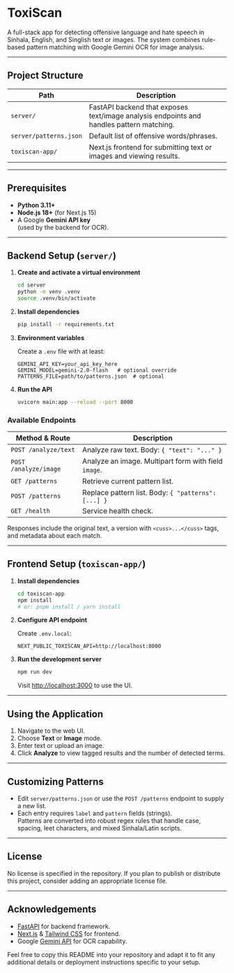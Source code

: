 # ToxiScan

A full-stack app for detecting offensive language and hate speech in Sinhala, English, and Singlish text or images.
The system combines rule-based pattern matching with Google Gemini OCR for image analysis.

---

## Project Structure

| Path | Description |
|------|-------------|
| `server/` | FastAPI backend that exposes text/image analysis endpoints and handles pattern matching. |
| `server/patterns.json` | Default list of offensive words/phrases. |
| `toxiscan-app/` | Next.js frontend for submitting text or images and viewing results. |

---

## Prerequisites

- **Python 3.11+**
- **Node.js 18+** (for Next.js 15)
- A Google **Gemini API key**  
  (used by the backend for OCR).

---

## Backend Setup (`server/`)

1. **Create and activate a virtual environment**

   ```bash
   cd server
   python -m venv .venv
   source .venv/bin/activate
   ```

2. **Install dependencies**

   ```bash
   pip install -r requirements.txt
   ```

3. **Environment variables**

   Create a `.env` file with at least:

   ```
   GEMINI_API_KEY=your_api_key_here
   GEMINI_MODEL=gemini-2.0-flash   # optional override
   PATTERNS_FILE=path/to/patterns.json  # optional
   ```

4. **Run the API**

   ```bash
   uvicorn main:app --reload --port 8000
   ```

### Available Endpoints

| Method & Route | Description |
|----------------|-------------|
| `POST /analyze/text` | Analyze raw text. Body: `{ "text": "..." }` |
| `POST /analyze/image` | Analyze an image. Multipart form with field `image`. |
| `GET /patterns` | Retrieve current pattern list. |
| `POST /patterns` | Replace pattern list. Body: `{ "patterns": [...] }` |
| `GET /health` | Service health check. |

Responses include the original text, a version with `<cuss>...</cuss>` tags, and metadata about each match.

---

## Frontend Setup (`toxiscan-app/`)

1. **Install dependencies**

   ```bash
   cd toxiscan-app
   npm install
   # or: pnpm install / yarn install
   ```

2. **Configure API endpoint**

   Create `.env.local`:

   ```
   NEXT_PUBLIC_TOXISCAN_API=http://localhost:8000
   ```

3. **Run the development server**

   ```bash
   npm run dev
   ```

   Visit <http://localhost:3000> to use the UI.

---

## Using the Application

1. Navigate to the web UI.
2. Choose **Text** or **Image** mode.
3. Enter text or upload an image.
4. Click **Analyze** to view tagged results and the number of detected terms.

---

## Customizing Patterns

- Edit `server/patterns.json` or use the `POST /patterns` endpoint to supply a new list.
- Each entry requires `label` and `pattern` fields (strings).  
  Patterns are converted into robust regex rules that handle case, spacing, leet characters, and mixed Sinhala/Latin scripts.

---

## License

No license is specified in the repository. If you plan to publish or distribute this project, consider adding an appropriate license file.

---

## Acknowledgements

- [FastAPI](https://fastapi.tiangolo.com/) for backend framework.
- [Next.js](https://nextjs.org/) & [Tailwind CSS](https://tailwindcss.com/) for frontend.
- Google [Gemini API](https://ai.google.dev/) for OCR capability.

Feel free to copy this README into your repository and adapt it to fit any additional details or deployment instructions specific to your setup.

